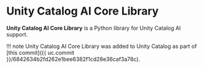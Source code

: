 # Unity Catalog AI Core Library

**Unity Catalog AI Core Library** is a Python library for Unity Catalog AI support.

!!! note
    Unity Catalog AI Core Library was added to Unity Catalog as part of [this commit]({{ uc.commit }}/6842634b2fd262e1bee6382f1cd28e36caf3a78c).
